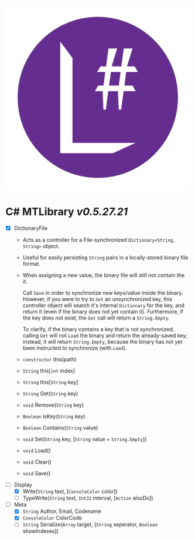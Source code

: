 ![](icon.png "MTLibrary C#")
# C# MTLibrary *v0.5.27.21*

- [x] DictionaryFile
  - Acts as a controller for a File-synchronized
    `Dictionary<String, String>` object.
  - Useful for easily persisting `String` pairs in a locally-stored binary file format.
  - When assigning a new value, the binary file will still not contain the it.
    
    Call `Save` in order to synchronize new keys/value inside the binary.
    However, if you were to try to `Get` an unsynchronized key, this controller object
    will search it's internal `Dictionary` for the key, and return it (even if the
    binary does not yet contain it). Furthermore, if the key does not exist,
    the `Get` call will return a `String.Empty`.
    
    To clarify, if the binary contains a key that is not synchronized, calling
    `Get` will not `Load` the binary and return the already-saved key;
    instead, it will return `String.Empty`, because the binary
    has not yet been instructed to synchronize (with `Load`).
  - `constructor` this(path)
  - `String` this[`int` index]
  - `String` this[`String` key]
  - `String` Get(`String` key)
  - `void` Remove(`String` key)
  - `Boolean` IsKey(`String` key)
  - `Boolean` Contains(`String` value)
  - `void` Set(`String` key, [`String` value = `String.Empty`]) 
  - `void` Load()
  - `void` Clear()
  - `void` Save()
- [ ] Display
  - [x] Write(`String` text, [`ConsoleColor` color])
  - [ ] TypeWrite(`String` text, `Int32` interval, [`Action` alsoDo])
- [ ] Meta
  - [x] `String` Author, Email, Codename
  - [x] `ConsoleColor` ColorCode
  - [ ] `String` Serialize(`Array` target, [`String` seperator, `Boolean` showIndexes])